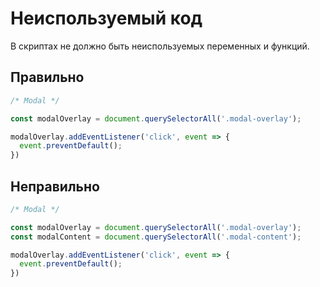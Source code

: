 # Неиспользуемый код

В скриптах не должно быть неиспользуемых переменных и функций.

## Правильно

```js
/* Modal */

const modalOverlay = document.querySelectorAll('.modal-overlay');

modalOverlay.addEventListener('click', event => {
  event.preventDefault();
})
```

## Неправильно

```js
/* Modal */

const modalOverlay = document.querySelectorAll('.modal-overlay');
const modalContent = document.querySelectorAll('.modal-content');

modalOverlay.addEventListener('click', event => {
  event.preventDefault();
})
```
